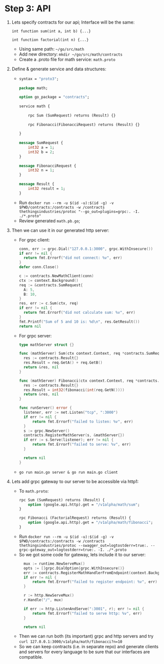 # Step 3: API

1. Lets specify contracts for our api; Interface will be the same:
    ```
    int function sum(int a, int b) {...}
    
    int function factorial(int n) {...}
    ```  
    - Using same path: `~/go/src/math`
    - Add new directory: `mkdir ~/go/src/math/contracts`
    - Create a .proto file for math service: `math.proto`
2. Define & generate service and data structures:
    - ```proto
      syntax = "proto3";
    
      package math;
    
      option go_package = "contracts";
    
      service math {
    
          rpc Sum (SumRequest) returns (Result) {}
    
          rpc Fibonacci(FibonacciRequest) returns (Result) {}
    
      }
    
      message SumRequest {
          int32 a = 1;
          int32 b = 2;
      }
    
      message FibonacciRequest {
          int32 n = 1;
      }
    
      message Result {
          int32 result = 1;
      }

      ```
    - Run `docker run --rm -u $(id -u):$(id -g) -v $PWD/contracts:/contracts -w /contracts thethingsindustries/protoc "--go_out=plugins=grpc:. -I. ./*.proto"`
    - Review generated `math.pb.go`;
    
3. Then we can use it in our generated http server:
    - For grpc client:
      ```go
      conn, err := grpc.Dial("127.0.0.1:3000", grpc.WithInsecure())
      if err != nil {
      	return fmt.Errorf("did not connect: %v", err)
      }
      defer conn.Close()
      
      c := contracts.NewMathClient(conn)
      ctx := context.Background()
      req := &contracts.SumRequest{
      	A: 5,
      	B: 10,
      }
      res, err := c.Sum(ctx, req)
      if err != nil {
      	return fmt.Errorf("did not calculate sum: %v", err)
      }
      fmt.Printf("Sum of 5 and 10 is: %d\n", res.GetResult())
      return nil
      ```
    - For grpc server:
      ```go
      type mathServer struct {}
      
      func (mathServer) Sum(ctx context.Context, req *contracts.SumRequest) (*contracts.Result, error) {
      	res := contracts.Result{}
      	res.Result = req.GetA() + req.GetB()
      	return &res, nil
      }
      
      func (mathServer) Fibonacci(ctx context.Context, req *contracts.FactorialRequest) (*contracts.Result, error) {
      	res := contracts.Result{}
      	res.Result = int32(fibonacci(int(req.GetN())))
      	return &res, nil
      }
      
      func runServer() error {
      	listener, err := net.Listen("tcp", ":3000")
      	if err != nil {
      		return fmt.Errorf("failed to listen: %v", err)
      	}
      	s := grpc.NewServer()
      	contracts.RegisterMathServer(s, &mathServer{})
      	if err := s.Serve(listener); err != nil {
      		return fmt.Errorf("failed to serve: %v", err)
      	}
      
      	return nil
      }
      ```
    - `go run main.go server & go run main.go client`
      
4. Lets add grpc gateway to our server to be accessible via http1:
    - To `math.proto`:
      ```proto
      rpc Sum (SumRequest) returns (Result) {
          option (google.api.http).get = "/v1alpha/math/sum";
      }
      
      rpc Fibonacci (FactorialRequest) returns (Result) {
          option (google.api.http).get = "/v1alpha/math/fibonacci";
      }
      ```
    - Run `docker run --rm -u $(id -u):$(id -g) -v $PWD/contracts:/contracts -w /contracts thethingsindustries/protoc --swagger_out=logtostderr=true:. --grpc-gateway_out=logtostderr=true:. -I. ./*.proto`
    - So we got some code for gateway, lets include it to our server:
      ```go
      	mux := runtime.NewServeMux()
      	opts := []grpc.DialOption{grpc.WithInsecure()}
      	err := contracts.RegisterMathHandlerFromEndpoint(context.Background(), mux, ":3000", opts)
      	if err != nil {
      		return fmt.Errorf("failed to register endpoint: %v", err)
      	}
      
      	r := http.NewServeMux()
      	r.Handle("/", mux)
      
      	if err := http.ListenAndServe(":3001", r); err != nil {
      		return fmt.Errorf("failed to serve http: %v", err)
      	}
      
      	return nil
      ``` 
    - Then we can run both (its important) grpc and http servers and try `curl 127.0.0.1:3000/v1alpha/math/fibonacci?n=10`
    - So we can keep contracts (i.e. in separate repo) and generate clients and servers for every language to be sure that our interfaces are compatible.
    